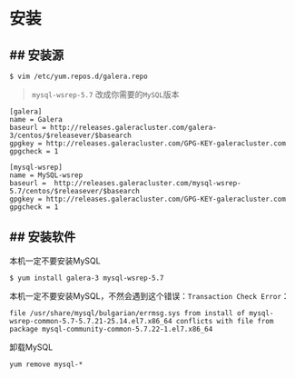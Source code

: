 # 安装

## ## 安装源
```
$ vim /etc/yum.repos.d/galera.repo
```

> `mysql-wsrep-5.7` 改成你需要的`MySQL`版本

```
[galera]
name = Galera
baseurl = http://releases.galeracluster.com/galera-3/centos/$releasever/$basearch
gpgkey = http://releases.galeracluster.com/GPG-KEY-galeracluster.com
gpgcheck = 1

[mysql-wsrep]
name = MySQL-wsrep
baseurl =  http://releases.galeracluster.com/mysql-wsrep-5.7/centos/$releasever/$basearch
gpgkey = http://releases.galeracluster.com/GPG-KEY-galeracluster.com
gpgcheck = 1
```

## ## 安装软件

本机一定不要安装MySQL

```
$ yum install galera-3 mysql-wsrep-5.7
```

本机一定不要安装MySQL，不然会遇到这个错误：`Transaction Check Error`：
```
file /usr/share/mysql/bulgarian/errmsg.sys from install of mysql-wsrep-common-5.7-5.7.21-25.14.el7.x86_64 conflicts with file from package mysql-community-common-5.7.22-1.el7.x86_64
```

卸载MySQL

```
yum remove mysql-*
```


